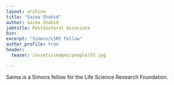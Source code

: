 ```yaml
---
layout: archive
title: "Saima Shahid"
author: Saima Shahid
jobtitle: Postdoctoral Associate
bio:
excerpt: "Simons/LSRF Fellow"
author_profile: true
header:
  teaser: /assets/images/people/SS.jpg

---
```

Saima is a Simons fellow for the Life Science Research Foundation.
